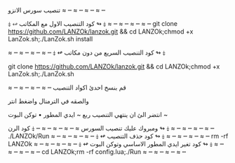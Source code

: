 
تنصيب سورس الانزو
≈ ┉ ≈ ┉ ≈ ┉ ≈ ┉

⤈ ↫ كود التنصيب الاول مع المكاتب ↬ ⤈
≈ ┉ ≈ ┉ ≈ ┉ ≈ ┉
git clone https://github.com/LANZOk/lanzok.git && cd LANZOk;chmod +x LanZok.sh;./LanZok.sh install

≈ ┉ ≈ ┉ ≈ ┉ ≈ ┉
⤈ ↫ كود التنصيب السريع من دون مكاتب ↬ ⤈

git clone https://github.com/LANZOk/lanzok.git && cd LANZOk;chmod +x LanZok.sh;./LanZok.sh

≈ ┉ ≈ ┉ ≈ ┉ ≈ ┉
قم بنسخ احدئ اكواد التنصيب
 
والصقه في الترمنال واضغط انتر

انتضر الئ ان ينتهي التنصيب 
ربع
~ ايدي المطور • توكن البوت ~

ومبروك عليك تنصيب السورس
≈ ┉ ≈ ┉ ≈ ┉ ≈ ┉
⤈ كود الرن ↬ ⤈
≈ ┉ ≈ ┉ ≈ ┉ ≈ ┉
./LANZOk/Run
≈ ┉ ≈ ┉ ≈ ┉ ≈ ┉
⤈ ↫ كود حذف التنصيب ↬ ⤈
≈ ┉ ≈ ┉ ≈ ┉ ≈ ┉
rm -rf LANZOk
≈ ┉ ≈ ┉ ≈ ┉ ≈ ┉
⤈ ↫ كود تغير ايدي المطور الاساسي وتوكن البوت ↬ ⤈
≈ ┉ ≈ ┉ ≈ ┉ ≈ ┉
cd LANZOk;rm -rf config.lua;./Run
≈ ┉ ≈ ┉ ≈ ┉ ≈ ┉

 

